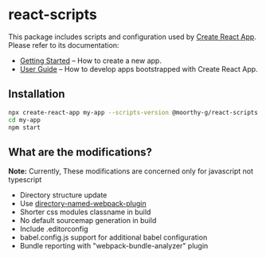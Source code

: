 # react-scripts

This package includes scripts and configuration used by [Create React App](https://github.com/facebook/create-react-app).<br>
Please refer to its documentation:

- [Getting Started](https://facebook.github.io/create-react-app/docs/getting-started) – How to create a new app.
- [User Guide](https://facebook.github.io/create-react-app/) – How to develop apps bootstrapped with Create React App.

## Installation

```sh
npx create-react-app my-app --scripts-version @moorthy-g/react-scripts
cd my-app
npm start
```

## What are the modifications?

**Note:** Currently, These modifications are concerned only for javascript not typescript

- Directory structure update
- Use [directory-named-webpack-plugin](https://github.com/shaketbaby/directory-named-webpack-plugin)
- Shorter css modules classname in build
- No default sourcemap generation in build
- Include .editorconfig
- babel.config.js support for additional babel configuration
- Bundle reporting with "webpack-bundle-analyzer" plugin
